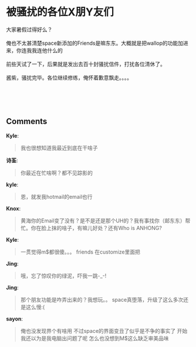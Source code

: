 # 被骚扰的各位X朋Y友们

<div id="msgcns!9884D0A402622CB2!3243" class="bvMsg">大家暑假过得好么？ <br /><br />俺也不太甚清楚space新添加的Friends是嘛东东。大概就是把wallop的功能加进来，你连我我连他什么的<br /><br />前些天试了一下，后果就是发出去百十封骚扰信件，打扰各位清休了。<br /><br />酱紫，骚扰完毕。各位继续修练，俺怀着歉意飘走。。。。<br /><br /><br /><br /><br /></div>

## Comments

**Kyle**:
> 我也很想知道我最近到底在干啥子

**诗荃**:
> 你最近在忙啥啊？都不见踪影的

**kyle**:
> 恩，就发我hotmail的email也行

**Knox**:
> 黄海你的Email变了没有？是不是还是那个UH的？我有事找你（邮东东）帮忙。你在脸上抹的啥子，有嘛儿好处？还有Who is ANHONG?

**Kyle**:
> 一贯觉得m$都很傻。。。
friends 在customize里面把

**Jing**:
> 哦，忘了惊叹你的绿泥，吓我一跳-_-!

**Jing**:
> 那个朋友功能是咋弄出来的？我想玩。。
space真堕落，升级了这么多次还是这么慢:(

**sayon**:
> 俺也没发现界个有啥用
不过space的界面变丑了似乎是不争的事实了
开始我还以为是我电脑出问题了呢
怎么也没想到M$这么缺乏审美品味

